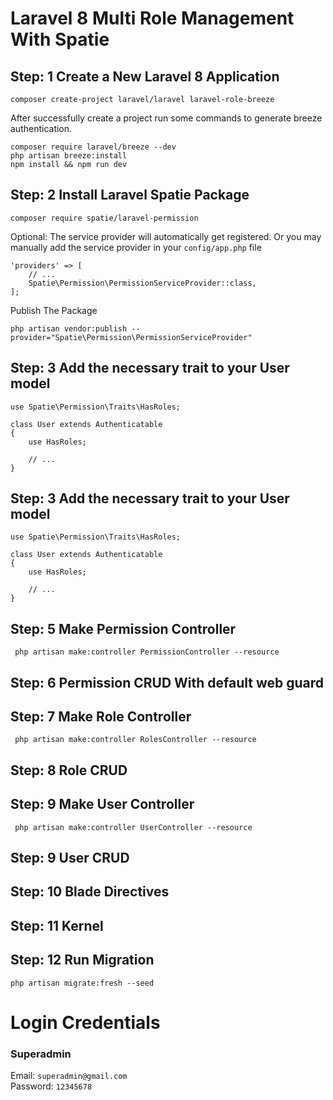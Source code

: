 # Laravel 8 Multi Role Management With Spatie

## Step: 1 Create a New Laravel 8 Application
`composer create-project laravel/laravel laravel-role-breeze`

After successfully create a project run some commands to generate breeze authentication.
```
composer require laravel/breeze --dev
php artisan breeze:install
npm install && npm run dev 
```

## Step: 2 Install Laravel Spatie Package
```
composer require spatie/laravel-permission
```
Optional: The service provider will automatically get registered. Or you may manually add the service provider in your `config/app.php` file

```
'providers' => [
    // ...
    Spatie\Permission\PermissionServiceProvider::class,
];
```

Publish The Package

```
php artisan vendor:publish --provider="Spatie\Permission\PermissionServiceProvider"
```

## Step: 3 Add the necessary trait to your User model
```
use Spatie\Permission\Traits\HasRoles;

class User extends Authenticatable
{
    use HasRoles;

    // ...
}
```

## Step: 3 Add the necessary trait to your User model
```
use Spatie\Permission\Traits\HasRoles;

class User extends Authenticatable
{
    use HasRoles;

    // ...
}
```

## Step: 5 Make Permission Controller 

```
 php artisan make:controller PermissionController --resource
```

## Step: 6 Permission CRUD With default web guard

## Step: 7 Make Role Controller 

```
 php artisan make:controller RolesController --resource
```

## Step: 8 Role CRUD

## Step: 9 Make User Controller 

```
 php artisan make:controller UserController --resource
```

## Step: 9 User CRUD

## Step: 10 Blade Directives

## Step: 11 Kernel

## Step: 12 Run Migration

`php artisan migrate:fresh --seed`

# Login Credentials

### Superadmin
Email: `superadmin@gmail.com`\
Password: `12345678`

